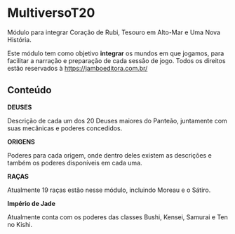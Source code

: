 # MultiversoT20
Módulo para integrar Coração de Rubi, Tesouro em Alto-Mar e Uma Nova História.

Este módulo tem como objetivo **integrar** os mundos em que jogamos, para facilitar a narração e preparação de cada sessão de jogo. Todos os direitos estão reservados à https://jamboeditora.com.br/


## Conteúdo
**DEUSES**

Descrição de cada um dos 20 Deuses maiores do Panteão, juntamente com suas mecânicas e poderes concedidos.


**ORIGENS**

Poderes para cada origem, onde dentro deles existem as descrições e também os poderes disponíveis em cada uma.


**RAÇAS**

Atualmente 19 raças estão nesse módulo, incluindo Moreau e o Sátiro.

**Império de Jade**

Atualmente conta com os poderes das classes Bushi, Kensei, Samurai e Ten no Kishi.
